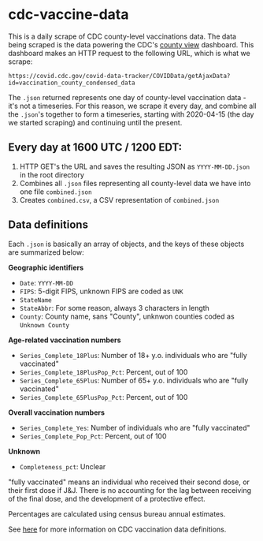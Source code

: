 # cdc-vaccine-data

This is a daily scrape of CDC county-level vaccinations data. The data being
scraped is the data powering the CDC's [county view][cv] dashboard. This 
dashboard makes an HTTP request to the following URL, which is what we scrape:

```
https://covid.cdc.gov/covid-data-tracker/COVIDData/getAjaxData?id=vaccination_county_condensed_data
```

The `.json` returned represents one day of county-level vaccination data -
it's not a timeseries. For this reason, we scrape it every day, and combine
all the `.json`'s together to form a timeseries, starting with 2020-04-15 (the
day we started scraping) and continuing until the present.

## Every day at 1600 UTC / 1200 EDT:

1. HTTP GET's the URL and saves the resulting JSON as `YYYY-MM-DD.json` in the root directory
2. Combines all `.json` files representing all county-level data we have into one file `combined.json`
3. Creates `combined.csv`, a CSV representation of  `combined.json`

## Data definitions

Each `.json` is basically an array of objects, and the keys of these objects are
summarized below:

**Geographic identifiers**

- `Date`: `YYYY-MM-DD`
- `FIPS`: 5-digit FIPS, unknown FIPS are coded as `UNK`
- `StateName`
- `StateAbbr`: For some reason, always 3 characters in length
- `County`: County name, sans "County", unknwon counties coded as `Unknown County`

**Age-related vaccination numbers**

- `Series_Complete_18Plus`: Number of 18+ y.o. individuals who are "fully vaccinated"
- `Series_Complete_18PlusPop_Pct`: Percent, out of 100
- `Series_Complete_65Plus`: Number of 65+ y.o. individuals who are "fully vaccinated"
- `Series_Complete_65PlusPop_Pct`: Percent, out of 100

**Overall vaccination numbers**

- `Series_Complete_Yes`: Number of individuals who are "fully vaccinated"
- `Series_Complete_Pop_Pct`: Percent, out of 100

**Unknown**

- `Completeness_pct`: Unclear

"fully vaccinated" means an individual who received their second dose, or their
first dose if J&J. There is no accounting for the lag between receiving of the
final dose, and the development of a protective effect.

Percentages are calculated using census bureau annual estimates.

See [here][datadefs] for more information on CDC vaccination data definitions.

[cv]: https://covid.cdc.gov/covid-data-tracker/#county-view
[datadefs]: https://www.cdc.gov/coronavirus/2019-ncov/vaccines/distributing/reporting-counties.html
